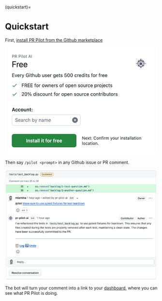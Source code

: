 (quickstart)=
# Quickstart

First, [install PR Pilot from the Github marketplace](https://github.com/apps/pr-pilot-ai)

![Github Marketplace](img/marketplace.png)

Then say `/pilot <prompt>` in any Github issue or PR comment.

![First pilot command](img/first_command.png)

The bot will turn your comment into a link to your [dashboard](https://app.pr-pilot.ai), where you can see what PR Pilot is doing.
